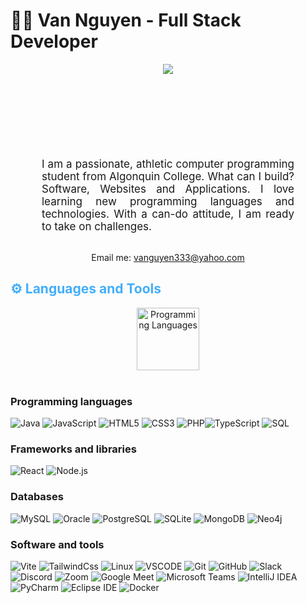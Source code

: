 <h1>👩‍💻 Van Nguyen - Full Stack Developer</h1>
<div align="center" style="height: 150px">
<img src="https://camo.githubusercontent.com/b7e84cd7df9d883ebab3618b73506c04d2b867b5249291268930f0ab1f02e2e2/68747470733a2f2f7265732e636c6f7564696e6172792e636f6d2f70726163746963616c6465762f696d6167652f66657463682f732d2d32625a496a5047432d2d2f635f6c696d6974253243665f6175746f253243666c5f70726f6772657373697665253243715f3636253243775f3838302f68747470733a2f2f6465762d746f2d75706c6f6164732e73332e616d617a6f6e6177732e636f6d2f692f64347476756b6274356d726133376376776b6c6b2e676966"/></div>
<p  style="text-align: justify; margin: 0 50px; font-size: 17px;" >I am a passionate, athletic computer programming student from Algonquin College. What can I build? Software, Websites and Applications. I love learning new programming languages and technologies. With a can-do attitude, I am ready to take on challenges. </p>
<br>
<div align="center">

Email me: vanguyen333@yahoo.com

</div>
<h2 style="color: #44AEFB">⚙️ Languages and Tools</h2>
<div align="center" style="display:block;">
    <img width="100px" alt="Programming Languages" src="https://user-images.githubusercontent.com/78341798/194531121-47b0119a-ce00-439d-b586-125f86acb098.png"/> 
</div>
<br>   
<!-- Icons Resources -->
<!-- https://devicon.dev/ -->
<!-- https://cdn.jsdelivr.net/npm/simple-icons@v3/icons/ -->
<h3>Programming languages</h3>
<p>
  <img alt="Java" src="https://img.shields.io/badge/-Java-007396?style=flat-square&logo=java&logoColor=white" />
  <img alt="JavaScript" src="https://img.shields.io/badge/-JavaScript-F7DF1E?style=flat-square&logo=javascript&logoColor=white" />  <img alt="HTML5" src="https://img.shields.io/badge/-HTML5-E34F26?style=flat-square&logo=html5&logoColor=white" />
    <img alt="CSS3" src="https://img.shields.io/badge/-CSS3-1572B6?style=flat-square&logo=css3&logoColor=white" /> <img alt="PHP" src="https://img.shields.io/badge/-PHP-777BB4?style=flat-square&logo=php&logoColor=white" /><img alt="TypeScript" src="https://img.shields.io/badge/-TypeScript-3178C6?style=flat-square&logo=typescript&logoColor=white" /> <img alt="SQL" src="https://img.shields.io/badge/-SQL-003B57?style=flat-square&logo=postgresql&logoColor=white" />  
</p>
<h3>Frameworks and libraries</h3>
<p>
 <img alt="React" src="https://img.shields.io/badge/-React-61DAFB?style=flat-square&logo=react&logoColor=white" />  <img alt="Node.js" src="https://img.shields.io/badge/-Node.js-339933?style=flat-square&logo=node.js&logoColor=white" />
</p>
<h3>Databases</h3>
<p>
    <img alt="MySQL" src="https://img.shields.io/badge/-MySQL-4479A1?style=flat-square&logo=mysql&logoColor=white" />
    <img alt="Oracle" src="https://img.shields.io/badge/-Oracle-F80000?style=flat-square&logo=oracle&logoColor=white" />
    <img alt="PostgreSQL" src="https://img.shields.io/badge/-PostgreSQL-336791?style=flat-square&logo=postgresql&logoColor=white" />
    <img alt="SQLite" src="https://img.shields.io/badge/-SQLite-003B57?style=flat-square&logo=sqlite&logoColor=white" />
    <img alt="MongoDB" src="https://img.shields.io/badge/-MongoDB-47A248?style=flat-square&logo=mongodb&logoColor=white" />
    <img alt="Neo4j" src="https://img.shields.io/badge/-Neo4J-grey?style=flat-square&logo=neo4j&logoColor=white" />
</p>
<h3>Software and tools</h3>
<p>
<img alt="Vite" src="https://img.shields.io/badge/-Vite-yellow?style=flat-square&logo=vite&logoColor=white" />
<img alt="TailwindCss" src="https://img.shields.io/badge/-tailwindcss-white?style=flat-square&logo=tailwindcss&logoColor=73eafa" />
<img alt="Linux" src="https://img.shields.io/badge/-Linux-e4c7fc?style=flat-square&logo=linux&logoColor=black" />
<img alt="VSCODE" src="https://img.shields.io/badge/-vscode-e5faaf?style=flat-square&logo=visual studio code&logoColor=73eafa" />
    <img alt="Git" src="https://img.shields.io/badge/-Git-F05032?style=flat-square&logo=git&logoColor=white" />
    <img alt="GitHub" src="https://img.shields.io/badge/-GitHub-181717?style=flat-square&logo=github&logoColor=white" />
  <img alt="Slack" src="https://img.shields.io/badge/-Slack-4A154B?style=flat-square&logo=slack&logoColor=white" />
    <img alt="Discord" src="https://img.shields.io/badge/-Discord-5865F2?style=flat-square&logo=discord&logoColor=white" />
    <img alt="Zoom" src="https://img.shields.io/badge/-Zoom-2D8CFF?style=flat-square&logo=zoom&logoColor=white" />
    <img alt="Google Meet" src="https://img.shields.io/badge/-Google%20Meet-00897B?style=flat-square&logo=google-meet&logoColor=white" />
    <img alt="Microsoft Teams" src="https://img.shields.io/badge/-Microsoft%20Teams-6264A7?style=flat-square&logo=microsoft-teams&logoColor=white" /> <img alt="IntelliJ IDEA" src="https://img.shields.io/badge/-IntelliJ%20IDEA-000000?style=flat-square&logo=intellij-idea" />
    <img alt="PyCharm" src="https://img.shields.io/badge/-PyCharm-000000?style=flat-square&logo=pycharm" />
    <img alt="Eclipse IDE" src="https://img.shields.io/badge/-Eclipse%20IDE-2C2255?style=flat-square&logo=eclipse-ide" />
     <img alt="Docker" src="https://img.shields.io/badge/-Docker-white?style=flat-square&logo=docker" />

</p>
